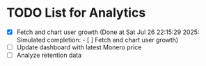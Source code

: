 # TODO List for Analytics

- [x] Fetch and chart user growth  (Done at Sat Jul 26 22:15:29 2025: Simulated completion: - [ ] Fetch and chart user growth)
- [ ] Update dashboard with latest Monero price
- [ ] Analyze retention data